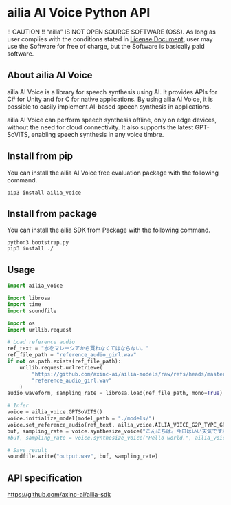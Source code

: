 # ailia AI Voice Python API

!! CAUTION !!
“ailia” IS NOT OPEN SOURCE SOFTWARE (OSS).
As long as user complies with the conditions stated in [License Document](https://ailia.ai/license/), user may use the Software for free of charge, but the Software is basically paid software.

## About ailia AI Voice

ailia AI Voice is a library for speech synthesis using AI. It provides APIs for C# for Unity and for C for native applications. By using ailia AI Voice, it is possible to easily implement AI-based speech synthesis in applications.

ailia AI Voice can perform speech synthesis offline, only on edge devices, without the need for cloud connectivity. It also supports the latest GPT-SoVITS, enabling speech synthesis in any voice timbre.

## Install from pip

You can install the ailia AI Voice free evaluation package with the following command.

```
pip3 install ailia_voice
```

## Install from package

You can install the ailia SDK from Package with the following command.

```
python3 bootstrap.py
pip3 install ./
```

## Usage

```python
import ailia_voice

import librosa
import time
import soundfile

import os
import urllib.request

# Load reference audio
ref_text = "水をマレーシアから買わなくてはならない。"
ref_file_path = "reference_audio_girl.wav"
if not os.path.exists(ref_file_path):
	urllib.request.urlretrieve(
		"https://github.com/axinc-ai/ailia-models/raw/refs/heads/master/audio_processing/gpt-sovits/reference_audio_captured_by_ax.wav",
		"reference_audio_girl.wav"
	)
audio_waveform, sampling_rate = librosa.load(ref_file_path, mono=True)

# Infer
voice = ailia_voice.GPTSoVITS()
voice.initialize_model(model_path = "./models/")
voice.set_reference_audio(ref_text, ailia_voice.AILIA_VOICE_G2P_TYPE_GPT_SOVITS_JA, audio_waveform, sampling_rate)
buf, sampling_rate = voice.synthesize_voice("こんにちは。今日はいい天気ですね。", ailia_voice.AILIA_VOICE_G2P_TYPE_GPT_SOVITS_JA)
#buf, sampling_rate = voice.synthesize_voice("Hello world.", ailia_voice.AILIA_VOICE_G2P_TYPE_GPT_SOVITS_EN)

# Save result
soundfile.write("output.wav", buf, sampling_rate)
```

## API specification

https://github.com/axinc-ai/ailia-sdk

